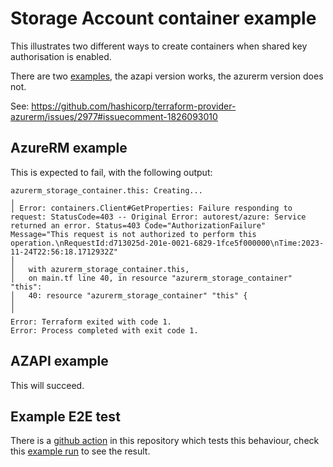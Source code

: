 # Storage Account container example

This illustrates two different ways to create containers when shared key authorisation is enabled.

There are two [examples](./examples), the azapi version works, the azurerm version does not.

See: <https://github.com/hashicorp/terraform-provider-azurerm/issues/2977#issuecomment-1826093010>

## AzureRM example

This is expected to fail, with the following output:

```
azurerm_storage_container.this: Creating...
╷
│ Error: containers.Client#GetProperties: Failure responding to request: StatusCode=403 -- Original Error: autorest/azure: Service returned an error. Status=403 Code="AuthorizationFailure" Message="This request is not authorized to perform this operation.\nRequestId:d713025d-201e-0021-6829-1fce5f000000\nTime:2023-11-24T22:56:18.1712932Z"
│ 
│   with azurerm_storage_container.this,
│   on main.tf line 40, in resource "azurerm_storage_container" "this":
│   40: resource "azurerm_storage_container" "this" {
│ 
╵
Error: Terraform exited with code 1.
Error: Process completed with exit code 1.
```

## AZAPI example

This will succeed.

## Example E2E test

There is a [github action](.github/workflows/e2e.yml) in this repository which tests this behaviour, check this [example run](https://github.com/kewalaka/terraform-storagecontainer-sharedkeys/actions/runs/6985458140) to see the result.
